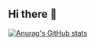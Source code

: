 ## Hi there 👋


[![Anurag's GitHub stats](https://github-readme-stats.vercel.app/api?username=jacobadev&hide=contribs,prs&show_icons=true)](https://github.com/anuraghazra/github-readme-stats)


<!--
**Jacobadev/Jacobadev** is a ✨ _special_ ✨ repository because its `README.md` (this file) appears on your GitHub profile.

Here are some ideas to get you started:

- 🔭 I’m currently working on ...
- 🌱 I’m currently learning ...
- 👯 I’m looking to collaborate on ...
- 🤔 I’m looking for help with ...
- 💬 Ask me about ...
- 📫 How to reach me: ...
- 😄 Pronouns: ...
- ⚡ Fun fact: ...
-->
